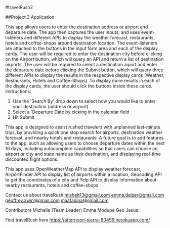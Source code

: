 #travelRush2

##Project 3 Application

This app allows users to enter the destination address or airport and departure date. The app then captures the user inputs, and uses event-listeners and different APIs to display the weather forecast, restaurants, hotels and coffee-shops around destination location. The event-listeners are attached to the buttons in the input form area and each of the display cards. The user will be required to enter the destination city before clicking on the Airport button, which will query an API and return a list of destination airports. The user will be required to select a destination aiport and enter the departure date before clicking the Submit button, which will query three different APIs to display the results in the respective display cards (Weather, Restaurants, Hotels and Coffee-Shops). To display more results in each of the display cards, the user should click the buttons inside these cards.
Instructions: 
1. Use the 'Search By' drop down to select how you would like to enter your destination (address or airport)
2. Select a 'Departure Date by clcking in the calendar field
3. Hit Submit

This app is designed to assist rushed travelers with unplanned last-minute trips, by providing a quick one stop search for airports, destination weather forecast, and nearby hotels and restaurants. A future goal is to add features to the app, such as allowing users to choose departure dates within the next 16 days, including autocomplete capabilities so that users can choose an airport or city and state name as their destination, and displaying real-time discounted flight options.

This app uses OpenWeatherMap API to display weather forecast, AirportFinder API to display list of airports within a location, Geocoding API to get the coordinates of a city and Yelp API to display information about nearby restaurants, hotels and coffee-shops.

Contact us about traveRush
mishelt13@gmail.com emma.delzer@gmail.com geoffrey.xwin@gmail.com maafadina@gmail.com

Contributors
Michelle (Team Leader) Emma Modupe Geo Jesus

Find travelRush here
https://afternoon-sierra-80459.herokuapp.com/
